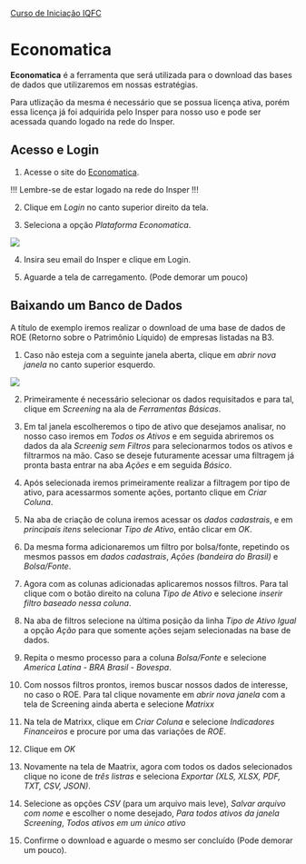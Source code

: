 <a href="/TraineeIQFC/site/home.html">Curso de Iniciação IQFC</a>

Economatica
======

**Economatica** é a ferramenta que será utilizada para o download das bases de dados que utilizaremos em nossas estratégias.

Para utlização da mesma é necessário que se possua licença ativa, porém essa licença já foi adquirida pelo Insper para nosso uso e pode ser acessada quando logado na rede do Insper.

Acesso e Login
------

1. Acesse o site do [Economatica](https://www.economatica.com/).

!!!
Lembre-se de estar logado na rede do Insper
!!!

2. Clique em *Login* no canto superior direito da tela.

3. Seleciona a opção *Plataforma Economatica*.

![](economatica1.png)

4. Insira seu email do Insper e clique em Login.

5. Aguarde a tela de carregamento. (Pode demorar um pouco)

Baixando um Banco de Dados
------

A título de exemplo iremos realizar o download de uma base de dados de ROE (Retorno sobre o Patrimônio Líquido) de empresas listadas na B3.

1. Caso não esteja com a seguinte janela aberta, clique em *abrir nova janela* no canto superior esquerdo.

![](economatica0.png)

2. Primeiramente é necessário selecionar os dados requisitados e para tal, clique em *Screening* na ala de *Ferramentas Básicas*.

3. Em tal janela escolheremos o tipo de ativo que desejamos analisar, no nosso caso iremos em *Todos os Ativos* e em seguida abriremos os dados da ala *Screenig sem Filtros* para selecionarmos todos os ativos e filtrarmos na mão. Caso se deseje futuramente acessar uma filtragem já pronta basta entrar na aba *Ações* e em seguida *Básico*.

4. Após selecionada iremos primeiramente realizar a filtragem por tipo de ativo, para acessarmos somente ações, portanto clique em *Criar Coluna*.

5. Na aba de criação de coluna iremos acessar os *dados cadastrais*, e em *principais itens* selecionar *Tipo de Ativo*, então clicar em *OK*.

6. Da mesma forma adicionaremos um filtro por bolsa/fonte, repetindo os mesmos passos em *dados cadastrais*, *Ações (bandeira do Brasil)* e *Bolsa/Fonte*. 

7. Agora com as colunas adicionadas aplicaremos nossos filtros. Para tal clique com o botão direito na coluna *Tipo de Ativo* e selecione *inserir filtro baseado nessa coluna*.

8. Na aba de filtros selecione na última posição da linha *Tipo de Ativo Igual* a opção *Ação* para que somente ações sejam selecionadas na base de dados.

9. Repita o mesmo processo para a coluna *Bolsa/Fonte* e selecione *America Latina - BRA Brasil - Bovespa*.

10. Com nossos filtros prontos, iremos buscar nossos dados de interesse, no caso o ROE. Para tal clique novamente em *abrir nova janela* com a tela de Screening ainda aberta e selecione *Matrixx*

11. Na tela de Matrixx, clique em *Criar Coluna* e selecione *Indicadores Financeiros* e procure por uma das variações de *ROE*.

12. Clique em *OK* 

13. Novamente na tela de Maatrix, agora com todos os dados selecionados clique no icone de *três listras* e seleciona *Exportar (XLS, XLSX, PDF, TXT, CSV, JSON)*.

14. Selecione as opções *CSV* (para um arquivo mais leve), *Salvar arquivo com nome* e escolher o nome desejado, *Para todos ativos da janela Screening*, *Todos ativos em um único ativo*

15. Confirme o download e aguarde o mesmo ser concluído (Pode demorar um pouco).


